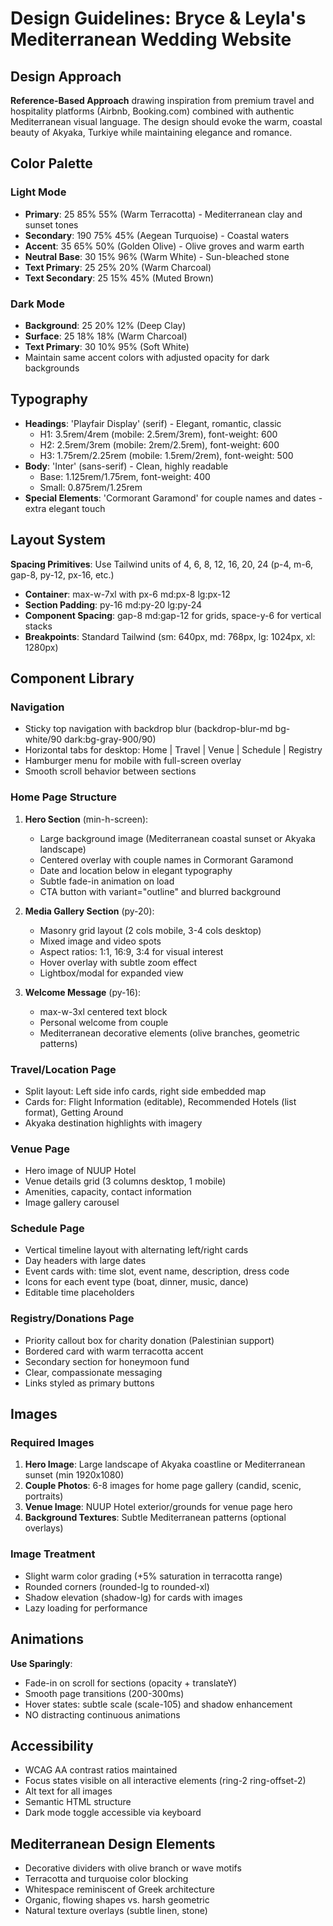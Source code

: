 # Design Guidelines: Bryce & Leyla's Mediterranean Wedding Website

## Design Approach
**Reference-Based Approach** drawing inspiration from premium travel and hospitality platforms (Airbnb, Booking.com) combined with authentic Mediterranean visual language. The design should evoke the warm, coastal beauty of Akyaka, Turkiye while maintaining elegance and romance.

## Color Palette

### Light Mode
- **Primary**: 25 85% 55% (Warm Terracotta) - Mediterranean clay and sunset tones
- **Secondary**: 190 75% 45% (Aegean Turquoise) - Coastal waters
- **Accent**: 35 65% 50% (Golden Olive) - Olive groves and warm earth
- **Neutral Base**: 30 15% 96% (Warm White) - Sun-bleached stone
- **Text Primary**: 25 25% 20% (Warm Charcoal)
- **Text Secondary**: 25 15% 45% (Muted Brown)

### Dark Mode
- **Background**: 25 20% 12% (Deep Clay)
- **Surface**: 25 18% 18% (Warm Charcoal)
- **Text Primary**: 30 10% 95% (Soft White)
- Maintain same accent colors with adjusted opacity for dark backgrounds

## Typography
- **Headings**: 'Playfair Display' (serif) - Elegant, romantic, classic
  - H1: 3.5rem/4rem (mobile: 2.5rem/3rem), font-weight: 600
  - H2: 2.5rem/3rem (mobile: 2rem/2.5rem), font-weight: 600
  - H3: 1.75rem/2.25rem (mobile: 1.5rem/2rem), font-weight: 500
- **Body**: 'Inter' (sans-serif) - Clean, highly readable
  - Base: 1.125rem/1.75rem, font-weight: 400
  - Small: 0.875rem/1.25rem
- **Special Elements**: 'Cormorant Garamond' for couple names and dates - extra elegant touch

## Layout System
**Spacing Primitives**: Use Tailwind units of 4, 6, 8, 12, 16, 20, 24 (p-4, m-6, gap-8, py-12, px-16, etc.)
- **Container**: max-w-7xl with px-6 md:px-8 lg:px-12
- **Section Padding**: py-16 md:py-20 lg:py-24
- **Component Spacing**: gap-8 md:gap-12 for grids, space-y-6 for vertical stacks
- **Breakpoints**: Standard Tailwind (sm: 640px, md: 768px, lg: 1024px, xl: 1280px)

## Component Library

### Navigation
- Sticky top navigation with backdrop blur (backdrop-blur-md bg-white/90 dark:bg-gray-900/90)
- Horizontal tabs for desktop: Home | Travel | Venue | Schedule | Registry
- Hamburger menu for mobile with full-screen overlay
- Smooth scroll behavior between sections

### Home Page Structure
1. **Hero Section** (min-h-screen): 
   - Large background image (Mediterranean coastal sunset or Akyaka landscape)
   - Centered overlay with couple names in Cormorant Garamond
   - Date and location below in elegant typography
   - Subtle fade-in animation on load
   - CTA button with variant="outline" and blurred background

2. **Media Gallery Section** (py-20):
   - Masonry grid layout (2 cols mobile, 3-4 cols desktop)
   - Mixed image and video spots
   - Aspect ratios: 1:1, 16:9, 3:4 for visual interest
   - Hover overlay with subtle zoom effect
   - Lightbox/modal for expanded view

3. **Welcome Message** (py-16):
   - max-w-3xl centered text block
   - Personal welcome from couple
   - Mediterranean decorative elements (olive branches, geometric patterns)

### Travel/Location Page
- Split layout: Left side info cards, right side embedded map
- Cards for: Flight Information (editable), Recommended Hotels (list format), Getting Around
- Akyaka destination highlights with imagery

### Venue Page
- Hero image of NUUP Hotel
- Venue details grid (3 columns desktop, 1 mobile)
- Amenities, capacity, contact information
- Image gallery carousel

### Schedule Page
- Vertical timeline layout with alternating left/right cards
- Day headers with large dates
- Event cards with: time slot, event name, description, dress code
- Icons for each event type (boat, dinner, music, dance)
- Editable time placeholders

### Registry/Donations Page
- Priority callout box for charity donation (Palestinian support)
- Bordered card with warm terracotta accent
- Secondary section for honeymoon fund
- Clear, compassionate messaging
- Links styled as primary buttons

## Images

### Required Images
1. **Hero Image**: Large landscape of Akyaka coastline or Mediterranean sunset (min 1920x1080)
2. **Couple Photos**: 6-8 images for home page gallery (candid, scenic, portraits)
3. **Venue Image**: NUUP Hotel exterior/grounds for venue page hero
4. **Background Textures**: Subtle Mediterranean patterns (optional overlays)

### Image Treatment
- Slight warm color grading (+5% saturation in terracotta range)
- Rounded corners (rounded-lg to rounded-xl)
- Shadow elevation (shadow-lg) for cards with images
- Lazy loading for performance

## Animations
**Use Sparingly**:
- Fade-in on scroll for sections (opacity + translateY)
- Smooth page transitions (200-300ms)
- Hover states: subtle scale (scale-105) and shadow enhancement
- NO distracting continuous animations

## Accessibility
- WCAG AA contrast ratios maintained
- Focus states visible on all interactive elements (ring-2 ring-offset-2)
- Alt text for all images
- Semantic HTML structure
- Dark mode toggle accessible via keyboard

## Mediterranean Design Elements
- Decorative dividers with olive branch or wave motifs
- Terracotta and turquoise color blocking
- Whitespace reminiscent of Greek architecture
- Organic, flowing shapes vs. harsh geometric
- Natural texture overlays (subtle linen, stone)